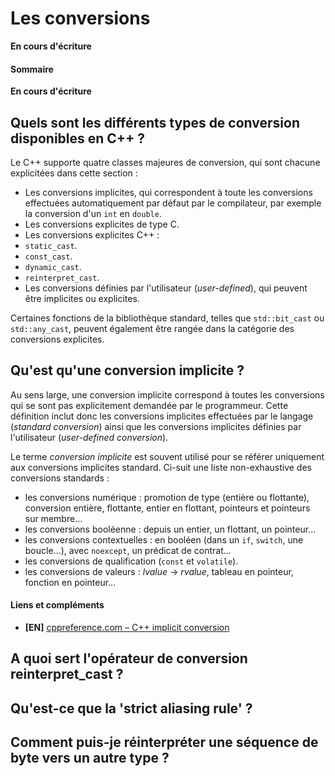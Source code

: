 # Les conversions

**En cours d'écriture**

#### Sommaire

**En cours d'écriture**

## Quels sont les différents types de conversion disponibles en C++ ?

Le C++ supporte quatre classes majeures de conversion, qui sont chacune explicitées dans cette section :
 - Les conversions implicites, qui correspondent à toute les conversions effectuées automatiquement par défaut par le compilateur, par exemple la conversion d'un `int` en `double`.
 - Les conversions explicites de type C.
 - Les conversions explicites C++ :
  - `static_cast`.
  - `const_cast`.
  - `dynamic_cast`.
  - `reinterpret_cast`.
 - Les conversions définies par l'utilisateur (*user-defined*), qui peuvent être implicites ou explicites.

Certaines fonctions de la bibliothèque standard, telles que `std::bit_cast` ou `std::any_cast`, peuvent également être rangée dans la catégorie des conversions explicites.

## Qu'est qu'une conversion implicite ?

Au sens large, une conversion implicite correspond à toutes les conversions qui se sont pas explicitement demandée par le programmeur. Cette définition inclut donc les conversions implicites effectuées par le langage (*standard conversion*) ainsi que les conversions implicites définies par l'utilisateur (*user-defined conversion*).

Le terme *conversion implicite* est souvent utilisé pour se référer uniquement aux conversions implicites standard. Ci-suit une liste non-exhaustive des conversions standards :
  - les conversions numérique : promotion de type (entière ou flottante), conversion entière, flottante, entier en flottant, pointeurs et pointeurs sur membre...
  - les conversions booléenne : depuis un entier, un flottant, un pointeur...
  - les conversions contextuelles : en booléen (dans un `if`, `switch`, une boucle...), avec `noexcept`, un prédicat de contrat...
  - les conversions de qualification (`const` et `volatile`).
  - les conversions de valeurs : *lvalue* -> *rvalue*, tableau en pointeur, fonction en pointeur...


#### Liens et compléments
 - **[EN]** [cppreference.com – C++ implicit conversion](https://en.cppreference.com/w/cpp/language/implicit_conversion)

## A quoi sert l'opérateur de conversion reinterpret_cast ?

## Qu'est-ce que la 'strict aliasing rule' ?

## Comment puis-je réinterpréter une séquence de byte vers un autre type ?
